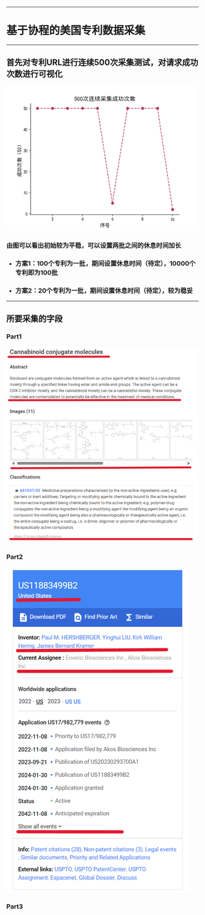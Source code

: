 ***
# 基于协程的美国专利数据采集

***

## 首先对专利URL进行连续500次采集测试，对请求成功次数进行可视化

![img1.png](%E5%9B%BE%E7%89%87%2Fimg1.png)


### 由图可以看出初始较为平稳，可以设置两批之间的休息时间加长

- ### 方案1：100个专利为一批，期间设置休息时间（待定），10000个专利即为100批
- ### 方案2：20个专利为一批，期间设置休息时间（待定），较为稳妥

***

## 所要采集的字段

### Part1
![img2.png](%E5%9B%BE%E7%89%87%2Fimg2.png)

### Part2
![img3.png](%E5%9B%BE%E7%89%87%2Fimg3.png)

### Part3